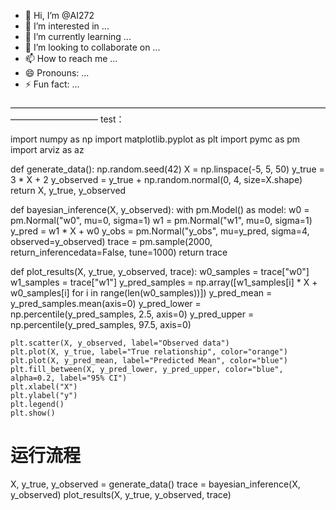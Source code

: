 - 👋 Hi, I’m @AI272
- 👀 I’m interested in ...
- 🌱 I’m currently learning ...
- 💞️ I’m looking to collaborate on ...
- 📫 How to reach me ...
- 😄 Pronouns: ...
- ⚡ Fun fact: ...

<!---
AI272/AI272 is a ✨ special ✨ repository because its `README.md` (this file) appears on your GitHub profile.
You can click the Preview link to take a look at your changes.
--->



——————————————————————————————————————————————
test：

import numpy as np
import matplotlib.pyplot as plt
import pymc as pm
import arviz as az

def generate_data():
    np.random.seed(42)
    X = np.linspace(-5, 5, 50)
    y_true = 3 * X + 2
    y_observed = y_true + np.random.normal(0, 4, size=X.shape)
    return X, y_true, y_observed

def bayesian_inference(X, y_observed):
    with pm.Model() as model:
        w0 = pm.Normal("w0", mu=0, sigma=1)
        w1 = pm.Normal("w1", mu=0, sigma=1)
        y_pred = w1 * X + w0
        y_obs = pm.Normal("y_obs", mu=y_pred, sigma=4, observed=y_observed)
        trace = pm.sample(2000, return_inferencedata=False, tune=1000)
    return trace

def plot_results(X, y_true, y_observed, trace):
    w0_samples = trace["w0"]
    w1_samples = trace["w1"]
    y_pred_samples = np.array([w1_samples[i] * X + w0_samples[i] for i in range(len(w0_samples))])
    y_pred_mean = y_pred_samples.mean(axis=0)
    y_pred_lower = np.percentile(y_pred_samples, 2.5, axis=0)
    y_pred_upper = np.percentile(y_pred_samples, 97.5, axis=0)

    plt.scatter(X, y_observed, label="Observed data")
    plt.plot(X, y_true, label="True relationship", color="orange")
    plt.plot(X, y_pred_mean, label="Predicted Mean", color="blue")
    plt.fill_between(X, y_pred_lower, y_pred_upper, color="blue", alpha=0.2, label="95% CI")
    plt.xlabel("X")
    plt.ylabel("y")
    plt.legend()
    plt.show()

# 运行流程
X, y_true, y_observed = generate_data()
trace = bayesian_inference(X, y_observed)
plot_results(X, y_true, y_observed, trace)
